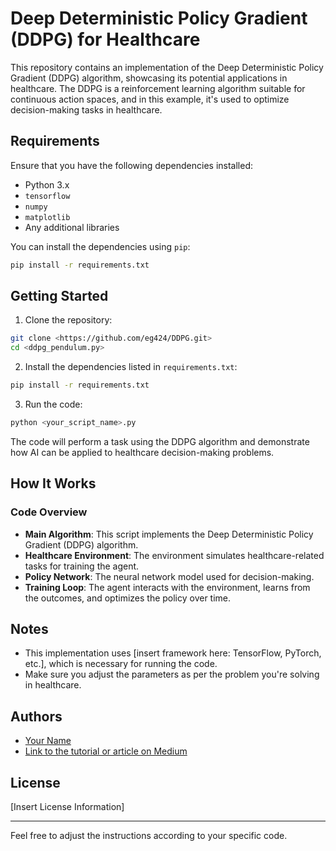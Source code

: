 
# Deep Deterministic Policy Gradient (DDPG) for Healthcare

This repository contains an implementation of the Deep Deterministic Policy Gradient (DDPG) algorithm, showcasing its potential applications in healthcare. The DDPG is a reinforcement learning algorithm suitable for continuous action spaces, and in this example, it's used to optimize decision-making tasks in healthcare.

## Requirements

Ensure that you have the following dependencies installed:

- Python 3.x
- `tensorflow`
- `numpy`
- `matplotlib`
- Any additional libraries

You can install the dependencies using `pip`:

```bash
pip install -r requirements.txt
```

## Getting Started

1. Clone the repository:

```bash
git clone <https://github.com/eg424/DDPG.git>
cd <ddpg_pendulum.py>
```

2. Install the dependencies listed in `requirements.txt`:

```bash
pip install -r requirements.txt
```

3. Run the code:

```bash
python <your_script_name>.py
```

The code will perform a task using the DDPG algorithm and demonstrate how AI can be applied to healthcare decision-making problems.

## How It Works

### Code Overview

- **Main Algorithm**: This script implements the Deep Deterministic Policy Gradient (DDPG) algorithm.
- **Healthcare Environment**: The environment simulates healthcare-related tasks for training the agent.
- **Policy Network**: The neural network model used for decision-making.
- **Training Loop**: The agent interacts with the environment, learns from the outcomes, and optimizes the policy over time.

## Notes

- This implementation uses [insert framework here: TensorFlow, PyTorch, etc.], which is necessary for running the code.
- Make sure you adjust the parameters as per the problem you're solving in healthcare.

## Authors

- [Your Name](https://www.linkedin.com/in/your-linkedin)
- [Link to the tutorial or article on Medium](https://medium.com/@eg424/deep-deterministic-policy-gradient-how-can-ai-be-used-in-healthcare-13ed7ca64ce3)

## License

[Insert License Information]

---

Feel free to adjust the instructions according to your specific code.
